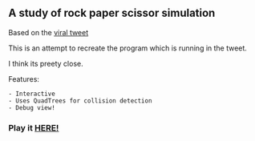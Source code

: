 
## A study of rock paper scissor simulation

Based on the [viral tweet](https://x.com/juanbuis/status/1600155605112496129)

This is an attempt to recreate the program which is running in the tweet.

I think its preety close. 

Features:

    - Interactive  
    - Uses QuadTrees for collision detection
    - Debug view!

### Play it [HERE!](https://ybcs.github.io/RPS_Play/)

<!-- ### Read its corresponding blog [HERE!](https://ybcs.github.io/tech/blog/2024/05/23/a-rock-paper-scissor-moment.html) -->
